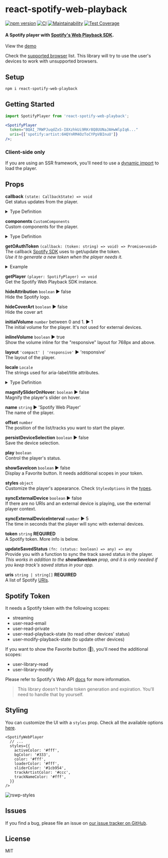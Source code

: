 # react-spotify-web-playback

[![npm version](https://badge.fury.io/js/react-spotify-web-playback.svg)](https://www.npmjs.com/package/react-spotify-web-playback) [![CI](https://github.com/gilbarbara/react-spotify-web-playback/actions/workflows/main.yml/badge.svg)](https://github.com/gilbarbara/react-spotify-web-playback/actions/workflows/main.yml) [![Maintainability](https://api.codeclimate.com/v1/badges/9b6d6817ca7bdfe47f5e/maintainability)](https://codeclimate.com/github/gilbarbara/react-spotify-web-playback/maintainability) [![Test Coverage](https://api.codeclimate.com/v1/badges/9b6d6817ca7bdfe47f5e/test_coverage)](https://codeclimate.com/github/gilbarbara/react-spotify-web-playback/test_coverage)

#### A Spotify player with [Spotify's Web Playback SDK](https://developer.spotify.com/documentation/web-playback-sdk/).

View the [demo](https://react-spotify-web-playback.gilbarbara.dev/)

Check the [supported browser](https://developer.spotify.com/documentation/web-playback-sdk/#supported-browsers) list. This library will try to use the user's devices to work with unsupported browsers.

## Setup

```bash
npm i react-spotify-web-playback
```

## Getting Started

```jsx
import SpotifyPlayer from 'react-spotify-web-playback';

<SpotifyPlayer
  token="BQAI_7RWPJuqdZxS-I8XzhkUi9RKr8Q8UUNaJAHwWlpIq6..."
  uris={['spotify:artist:6HQYnRM4OzToCYPpVBInuU']}
/>;
```

### Client-side only

If you are using an SSR framework, you'll need to use a [dynamic import](https://nextjs.org/docs/advanced-features/dynamic-import) to load the player.

## Props

**callback** `(state: CallbackState) => void`  
Get status updates from the player.

<details>
  <summary>Type Definition</summary>

```typescript
type ErrorType = 'account' | 'authentication' | 'initialization' | 'playback' | 'player';
type Status = 'ERROR' | 'IDLE' | 'INITIALIZING' | 'READY' | 'RUNNING' | 'UNSUPPORTED';
type Type =
  | 'device_update'
  | 'favorite_update'
  | 'player_update'
  | 'progress_update'
  | 'status_update'
  | 'track_update';

interface State {
  currentDeviceId: string;
  deviceId: string;
  devices: SpotifyDevice[];
  error: string;
  errorType: ErrorType | null;
  isActive: boolean;
  isInitializing: boolean;
  isMagnified: boolean;
  isPlaying: boolean;
  isSaved: boolean;
  isUnsupported: boolean;
  needsUpdate: boolean;
  nextTracks: SpotifyTrack[];
  playerPosition: 'bottom' | 'top';
  position: number;
  previousTracks: SpotifyTrack[];
  progressMs: number;
  status: Status;
  track: SpotifyTrack;
  volume: number;
}

interface CallbackState extends State {
  type: Type;
}
```

</details>

**components** `CustomComponents`  
Custom components for the player.

<details>
  <summary>Type Definition</summary>

```typescript
interface CustomComponents {
  /**
   * A React component to be displayed before the previous button.
   */
  leftButton?: ReactNode;
  /**
   * A React component to be displayed after the next button.
   */
  rightButton?: ReactNode;
}
```

</details>

**getOAuthToken** `(callback: (token: string) => void) => Promise<void>`  
The callback [Spotify SDK](https://developer.spotify.com/documentation/web-playback-sdk/reference/#initializing-the-sdk) uses to get/update the token.  
 _Use it to generate a new token when the player needs it._

<details>
  <summary>Example</summary>

```tsx
import { useState } from 'react';
import SpotifyPlayer, { Props } from 'react-spotify-web-playback';

import { refreshTokenRequest } from '../some_module';

export default function PlayerWrapper() {
  const [accessToken, setAccessToken] = useState('');
  const [refreshToken, setRefreshToken] = useState('');
  const [expiresAt, setExpiresAt] = useState(0);

  const getOAuthToken: Props['getOAuthToken'] = async callback => {
    if (expiresAt > Date.now()) {
      callback(accessToken);

      return;
    }

    const { acess_token, expires_in, refresh_token } = await refreshTokenRequest(refreshToken);

    setAccessToken(acess_token);
    setRefreshToken(refresh_token);
    setExpiresAt(Date.now() + expires_in * 1000);

    callback(acess_token);
  };

  return <SpotifyPlayer getOAuthToken={getOAuthToken} token={accessToken} uris={[]} />;
}
```

</details>

**getPlayer** `(player: SpotifyPlayer) => void`  
Get the Spotify Web Playback SDK instance.

**hideAttribution** `boolean` ▶︎ false  
Hide the Spotify logo.

**hideCoverArt** `boolean` ▶︎ false  
Hide the cover art

**initialVolume** `number` between 0 and 1. ▶︎ 1  
The initial volume for the player. It's not used for external devices.

**inlineVolume** `boolean` ▶︎ true  
Show the volume inline for the "responsive" layout for 768px and above.

**layout** `'compact' | 'responsive'` ▶︎ 'responsive'  
The layout of the player.

**locale** `Locale`  
The strings used for aria-label/title attributes.

<details>
  <summary>Type Definition</summary>

```typescript
interface Locale {
  currentDevice?: string; // 'Current device'
  devices?: string; // 'Devices'
  next?: string; // 'Next'
  otherDevices?: string; // 'Select other device'
  pause?: string; // 'Pause'
  play?: string; // 'Play'
  previous?: string; // 'Previous'
  removeTrack?: string; // 'Remove from your favorites'
  saveTrack?: string; // 'Save to your favorites'
  title?: string; // '{name} on SPOTIFY'
  volume?: string; // 'Volume'
}
```

</details>

**magnifySliderOnHover**: `boolean` ▶︎ false  
Magnify the player's slider on hover.

**name** `string` ▶︎ 'Spotify Web Player'  
The name of the player.

**offset** `number`  
The position of the list/tracks you want to start the player.

**persistDeviceSelection** `boolean` ▶︎ false  
Save the device selection.

**play** `boolean`  
Control the player's status.

**showSaveIcon** `boolean` ▶︎ false  
Display a Favorite button. It needs additional scopes in your token.

**styles** `object`  
Customize the player's appearance. Check `StylesOptions` in the [types](src/types/common.ts).

**syncExternalDevice** `boolean` ▶︎ false  
If there are no URIs and an external device is playing, use the external player context.

**syncExternalDeviceInterval** `number` ▶︎ 5  
The time in seconds that the player will sync with external devices.

**token** `string` **REQUIRED**  
A Spotify token. More info is below.

**updateSavedStatus** `(fn: (status: boolean) => any) => any`  
Provide you with a function to sync the track saved status in the player.  
_This works in addition to the **showSaveIcon** prop, and it is only needed if you keep track's saved status in your app._

**uris** `string | string[]` **REQUIRED**  
A list of Spotify [URIs](https://developer.spotify.com/documentation/web-api/#spotify-uris-and-ids).

## Spotify Token

It needs a Spotify token with the following scopes:

- streaming
- user-read-email
- user-read-private
- user-read-playback-state (to read other devices' status)
- user-modify-playback-state (to update other devices)

If you want to show the Favorite button (💚), you'll need the additional scopes:

- user-library-read
- user-library-modify

Please refer to Spotify's Web API [docs](https://developer.spotify.com/documentation/web-api/) for more information.

> This library doesn't handle token generation and expiration. You'll need to handle that by yourself.

## Styling

You can customize the UI with a `styles` prop. Check all the available options [here](src/types/common.ts#L159).

```tsx
<SpotifyWebPlayer
  // ...
  styles={{
    activeColor: '#fff',
    bgColor: '#333',
    color: '#fff',
    loaderColor: '#fff',
    sliderColor: '#1cb954',
    trackArtistColor: '#ccc',
    trackNameColor: '#fff',
  }}
/>
```

![rswp-styles](https://gilbarbara.com/files/rswp-styles-e4060ddf.png)

## Issues

If you find a bug, please file an issue on [our issue tracker on GitHub](https://github.com/gilbarbara/react-spotify-web-playback/issues).

## License

MIT
